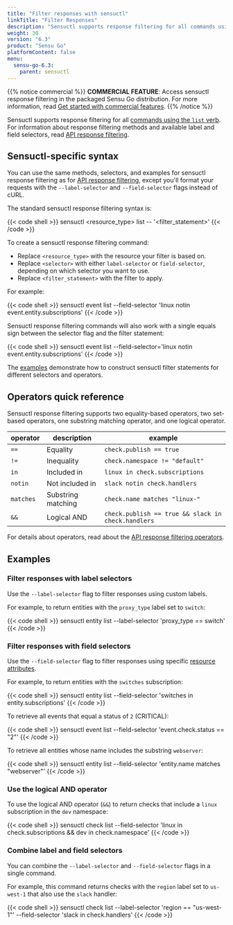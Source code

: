 ```yaml
---
title: "Filter responses with sensuctl"
linkTitle: "Filter Responses"
description: "Sensuctl supports response filtering for all commands using the list verb. Read this reference doc to learn about filtering responses with sensuctl."
weight: 30
version: "6.3"
product: "Sensu Go"
platformContent: false 
menu:
  sensu-go-6.3:
    parent: sensuctl
---
```


{{% notice commercial %}}
**COMMERCIAL FEATURE**: Access sensuctl response filtering in the packaged Sensu Go distribution.
For more information, read [Get started with commercial features](../../commercial/).
{{% /notice %}}

Sensuctl supports response filtering for all [commands using the `list` verb][1].
For information about response filtering methods and available label and field selectors, read [API response filtering][2].

## Sensuctl-specific syntax

You can use the same methods, selectors, and examples for sensuctl response filtering as for [API response filtering][2], except you'll format your requests with the `--label-selector` and `--field-selector` flags instead of cURL.

The standard sensuctl response filtering syntax is:

{{< code shell >}}
sensuctl <resource_type> list --<selector> '<filter_statement>'
{{< /code >}}

To create a sensuctl response filtering command:

- Replace `<resource_type>` with the resource your filter is based on.
- Replace `<selector>` with either `label-selector` or `field-selector`, depending on which selector you want to use.
- Replace `<filter_statement>` with the filter to apply.

For example:

{{< code shell >}}
sensuctl event list --field-selector 'linux notin event.entity.subscriptions'
{{< /code >}}

Sensuctl response filtering commands will also work with a single equals sign between the selector flag and the filter statement:

{{< code shell >}}
sensuctl event list --field-selector='linux notin event.entity.subscriptions'
{{< /code >}}

The [examples][6] demonstrate how to construct sensuctl filter statements for different selectors and operators.

## Operators quick reference

Sensuctl response filtering supports two equality-based operators, two set-based operators, one substring matching operator, and one logical operator.

| operator  | description        | example                |
| --------- | ------------------ | ---------------------- |
| `==`      | Equality           | `check.publish == true`
| `!=`      | Inequality         | `check.namespace != "default"`
| `in`      | Included in        | `linux in check.subscriptions`
| `notin`   | Not included in    | `slack notin check.handlers`
| `matches` | Substring matching | `check.name matches "linux-"`
| `&&`      | Logical AND        | `check.publish == true && slack in check.handlers`

For details about operators, read about the [API response filtering operators][5].

## Examples

### Filter responses with label selectors

Use the `--label-selector` flag to filter responses using custom labels.

For example, to return entities with the `proxy_type` label set to `switch`:

{{< code shell >}}
sensuctl entity list --label-selector 'proxy_type == switch'
{{< /code >}}

### Filter responses with field selectors

Use the `--field-selector` flag to filter responses using specific [resource attributes][3].

For example, to return entities with the `switches` subscription:

{{< code shell >}}
sensuctl entity list --field-selector 'switches in entity.subscriptions'
{{< /code >}}

To retrieve all events that equal a status of `2` (CRITICAL):

{{< code shell >}}
sensuctl event list --field-selector 'event.check.status == "2"'
{{< /code >}}

To retrieve all entities whose name includes the substring `webserver`:

{{< code shell >}}
sensuctl entity list --field-selector 'entity.name matches "webserver"'
{{< /code >}}

### Use the logical AND operator

To use the logical AND operator (`&&`) to return checks that include a `linux` subscription in the `dev` namespace:

{{< code shell >}}
sensuctl check list --field-selector 'linux in check.subscriptions && dev in check.namespace'
{{< /code >}}

### Combine label and field selectors

You can combine the `--label-selector` and `--field-selector` flags in a single command.

For example, this command returns checks with the `region` label set to `us-west-1` that also use the `slack` handler:

{{< code shell >}}
sensuctl check list --label-selector 'region == "us-west-1"' --field-selector 'slack in check.handlers'
{{< /code >}}


[1]: ../create-manage-resources/#subcommands
[2]: ../../api/#response-filtering
[3]: ../../api#field-selector
[5]: ../../api/#filter-operators
[6]: #examples
